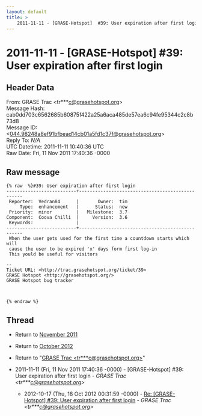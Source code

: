 ```yaml
---
layout: default
title: >
    2011-11-11 - [GRASE-Hotspot]  #39: User expiration after first login
---
```


# 2011-11-11 - [GRASE-Hotspot]  #39: User expiration after first login

## Header Data

From: GRASE Trac \<tr***c@grasehotspot.org\><br>
Message Hash: cab0dd703c6562685b60875f422a25a6aca485de57ea6c94fe95344c2c8b73d8<br>
Message ID: \<044.98248a8ef91bfbead14cb01a5fd1c37f@grasehotspot.org\><br>
Reply To: _N/A_<br>
UTC Datetime: 2011-11-11 10:40:36 UTC<br>
Raw Date: Fri, 11 Nov 2011 17:40:36 -0000<br>

## Raw message

```
{% raw  %}#39: User expiration after first login
--------------------------+-------------------------------------------------
 Reporter:  Vedran84      |       Owner:  tim
     Type:  enhancement   |      Status:  new
 Priority:  minor         |   Milestone:  3.7
Component:  Coova Chilli  |     Version:  3.6
 Keywords:                |  
--------------------------+-------------------------------------------------
 When the user gets used for the first time a countdown starts which will
 cause the user to be expired 'x' days form first log-in
 This yould be useful for visitors

-- 
Ticket URL: <http://trac.grasehotspot.org/ticket/39>
GRASE Hotspot <http://grasehotspot.org/>
GRASE Hotspot bug tracker



{% endraw %}
```

## Thread

+ Return to [November 2011](/archive/2011/11)
+ Return to [October 2012](/archive/2012/10)

+ Return to "[GRASE Trac <tr***c<span>@</span>grasehotspot.org>](/authors/tr___c_at_grasehotspot_org)"

+ 2011-11-11 (Fri, 11 Nov 2011 17:40:36 -0000) - [GRASE-Hotspot]  #39: User expiration after first login - _GRASE Trac \<tr***c@grasehotspot.org\>_
  + 2012-10-17 (Thu, 18 Oct 2012 00:31:59 -0000) - [Re: [GRASE-Hotspot] #39: User expiration after first login](/archive/2012/10/b32d178c2ae69e1cf2467b3d43238dfa0859210b2112ffc4d4681f64e351dac3) - _GRASE Trac \<tr***c@grasehotspot.org\>_

